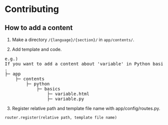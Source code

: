 # Contributing


## How to add a content

1. Make a directory `/{language}/{section}/` in `app/contents/`.

2. Add template and code.  
<pre>
e.g.)
If you want to add a content about 'variable' in Python basics section, put it in a directory hierarchy like this.
.
├─ app
    ├─ contents
        ├─ python
            ├─ basics
                ├─ variable.html
                ├─ variable.py
</pre>

3. Register relative path and template file name with app/config/routes.py.  
```
router.register(relative path, template file name)
```